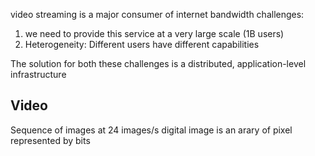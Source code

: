 video streaming is a major consumer of internet bandwidth
challenges:
1. we need to provide this service at a very large scale (1B users)
2. Heterogeneity: Different users have different capabilities

The solution for both these challenges is a distributed, application-level infrastructure



## Video
Sequence of images at 24 images/s
digital image is an arary of pixel represented by bits